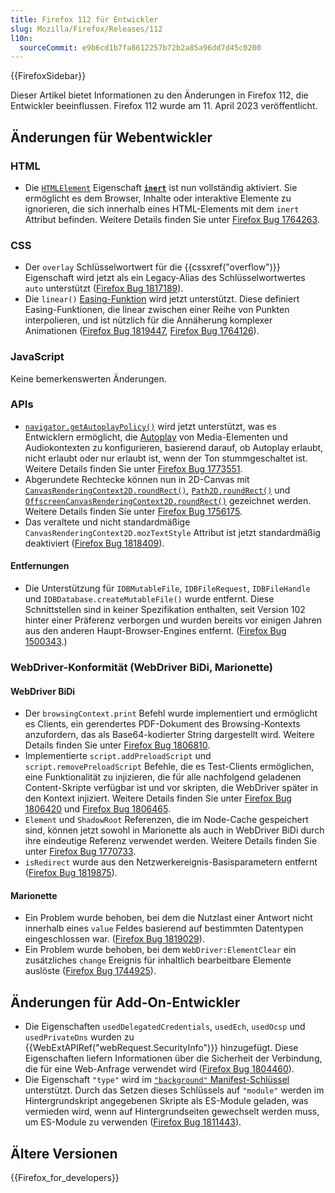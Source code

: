 ```yaml
---
title: Firefox 112 für Entwickler
slug: Mozilla/Firefox/Releases/112
l10n:
  sourceCommit: e9b6cd1b7fa8612257b72b2a85a96dd7d45c0200
---
```


{{FirefoxSidebar}}

Dieser Artikel bietet Informationen zu den Änderungen in Firefox 112, die Entwickler beeinflussen. Firefox 112 wurde am 11. April 2023 veröffentlicht.

## Änderungen für Webentwickler

### HTML

- Die [`HTMLElement`](/de/docs/Web/API/HTMLElement) Eigenschaft [**`inert`**](/de/docs/Web/HTML/Reference/Global_attributes/inert) ist nun vollständig aktiviert. Sie ermöglicht es dem Browser, Inhalte oder interaktive Elemente zu ignorieren, die sich innerhalb eines HTML-Elements mit dem `inert` Attribut befinden. Weitere Details finden Sie unter [Firefox Bug 1764263](https://bugzil.la/1764263).

### CSS

- Der `overlay` Schlüsselwortwert für die {{cssxref("overflow")}} Eigenschaft wird jetzt als ein Legacy-Alias des Schlüsselwortwertes `auto` unterstützt ([Firefox Bug 1817189](https://bugzil.la/1817189)).
- Die `linear()` [Easing-Funktion](/de/docs/Web/CSS/easing-function) wird jetzt unterstützt. Diese definiert Easing-Funktionen, die linear zwischen einer Reihe von Punkten interpolieren, und ist nützlich für die Annäherung komplexer Animationen ([Firefox Bug 1819447](https://bugzil.la/1819447), [Firefox Bug 1764126](https://bugzil.la/1764126)).

### JavaScript

Keine bemerkenswerten Änderungen.

### APIs

- [`navigator.getAutoplayPolicy()`](/de/docs/Web/API/Navigator/getAutoplayPolicy) wird jetzt unterstützt, was es Entwicklern ermöglicht, die [Autoplay](/de/docs/Web/Media/Guides/Autoplay) von Media-Elementen und Audiokontexten zu konfigurieren, basierend darauf, ob Autoplay erlaubt, nicht erlaubt oder nur erlaubt ist, wenn der Ton stummgeschaltet ist. Weitere Details finden Sie unter [Firefox Bug 1773551](https://bugzil.la/1773551).
- Abgerundete Rechtecke können nun in 2D-Canvas mit [`CanvasRenderingContext2D.roundRect()`](/de/docs/Web/API/CanvasRenderingContext2D/roundRect), [`Path2D.roundRect()`](/de/docs/Web/API/Path2D#path2d.roundrect) und [`OffscreenCanvasRenderingContext2D.roundRect()`](/de/docs/Web/API/OffscreenCanvasRenderingContext2D#canvasrenderingcontext2d.roundrect) gezeichnet werden. Weitere Details finden Sie unter [Firefox Bug 1756175](https://bugzil.la/1756175).
- Das veraltete und nicht standardmäßige `CanvasRenderingContext2D.mozTextStyle` Attribut ist jetzt standardmäßig deaktiviert ([Firefox Bug 1818409](https://bugzil.la/1818409)).

#### Entfernungen

- Die Unterstützung für `IDBMutableFile`, `IDBFileRequest`, `IDBFileHandle` und `IDBDatabase.createMutableFile()` wurde entfernt. Diese Schnittstellen sind in keiner Spezifikation enthalten, seit Version 102 hinter einer Präferenz verborgen und wurden bereits vor einigen Jahren aus den anderen Haupt-Browser-Engines entfernt. ([Firefox Bug 1500343](https://bugzil.la/1500343).)

### WebDriver-Konformität (WebDriver BiDi, Marionette)

#### WebDriver BiDi

- Der `browsingContext.print` Befehl wurde implementiert und ermöglicht es Clients, ein gerendertes PDF-Dokument des Browsing-Kontexts anzufordern, das als Base64-kodierter String dargestellt wird. Weitere Details finden Sie unter [Firefox Bug 1806810](https://bugzil.la/1806810).
- Implementierte `script.addPreloadScript` und `script.removePreloadScript` Befehle, die es Test-Clients ermöglichen, eine Funktionalität zu injizieren, die für alle nachfolgend geladenen Content-Skripte verfügbar ist und vor skripten, die WebDriver später in den Kontext injiziert. Weitere Details finden Sie unter [Firefox Bug 1806420](https://bugzil.la/1806420) und [Firefox Bug 1806465](https://bugzil.la/1806465).
- `Element` und `ShadowRoot` Referenzen, die im Node-Cache gespeichert sind, können jetzt sowohl in Marionette als auch in WebDriver BiDi durch ihre eindeutige Referenz verwendet werden. Weitere Details finden Sie unter [Firefox Bug 1770733](https://bugzil.la/1770733).
- `isRedirect` wurde aus den Netzwerkereignis-Basisparametern entfernt ([Firefox Bug 1819875](https://bugzil.la/1819875)).

#### Marionette

- Ein Problem wurde behoben, bei dem die Nutzlast einer Antwort nicht innerhalb eines `value` Feldes basierend auf bestimmten Datentypen eingeschlossen war. ([Firefox Bug 1819029](https://bugzil.la/1819029)).
- Ein Problem wurde behoben, bei dem `WebDriver:ElementClear` ein zusätzliches `change` Ereignis für inhaltlich bearbeitbare Elemente auslöste ([Firefox Bug 1744925](https://bugzil.la/1744925)).

## Änderungen für Add-On-Entwickler

- Die Eigenschaften `usedDelegatedCredentials`, `usedEch`, `usedOcsp` und `usedPrivateDns` wurden zu {{WebExtAPIRef("webRequest.SecurityInfo")}} hinzugefügt. Diese Eigenschaften liefern Informationen über die Sicherheit der Verbindung, die für eine Web-Anfrage verwendet wird ([Firefox Bug 1804460](https://bugzil.la/1804460)).
- Die Eigenschaft `"type"` wird im [`"background"` Manifest-Schlüssel](/de/docs/Mozilla/Add-ons/WebExtensions/manifest.json/background) unterstützt. Durch das Setzen dieses Schlüssels auf `"module"` werden im Hintergrundskript angegebenen Skripte als ES-Module geladen, was vermieden wird, wenn auf Hintergrundseiten gewechselt werden muss, um ES-Module zu verwenden ([Firefox Bug 1811443](https://bugzil.la/1811443)).

## Ältere Versionen

{{Firefox_for_developers}}
